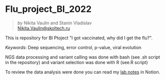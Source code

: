 # Flu_project_BI_2022

> *by* Nikita Vaulin and Stanin Vladislav<br />
> Nikita.Vaulin@skoltech.ru

This is repository for BI Ptoject "I got vaccinated, why did I get the flu?".

*Keywords*: Deep sequencing, error control, p-value, viral evolution

NGS data processing and variant calling was done with bash (see .sh script in the repository) and variant selection was done with R (see.R script)

To review the data analysis were done you can read my [lab notes](https://plausible-cannon-091.notion.site/Lab-notes-Project-2-Flu-a1abc741538640d18d4e098cc52b800d) in Notion. 
